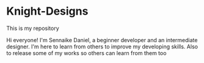 # Knight-Designs
This is my repository

Hi everyone!
I'm Sennaike Daniel, a beginner developer and an intermediate designer.
I'm here to learn from others to improve my developing skills. Also to release some of my works so others can learn from them too
